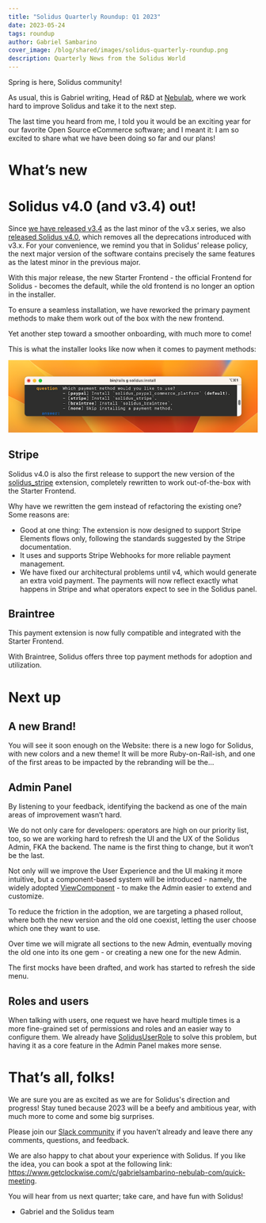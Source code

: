 ```yaml
---
title: "Solidus Quarterly Roundup: Q1 2023"
date: 2023-05-24
tags: roundup
author: Gabriel Sambarino
cover_image: /blog/shared/images/solidus-quarterly-roundup.png
description: Quarterly News from the Solidus World
---
```


Spring is here, Solidus community!

As usual, this is Gabriel writing, Head of R&D at [Nebulab](http://www.nebulab.com), where we work hard to improve Solidus and take it to the next step.

The last time you heard from me, I told you it would be an exciting year for our favorite Open Source eCommerce software; and I meant it: I am so excited to share what we have been doing so far and our plans!


# What’s new


# Solidus v4.0 (and v3.4) out!

Since [we have released v3.4](https://solidus.io/blog/2023/04/21/solidus-v3-4) as the last minor of the v3.x series, we also [released Solidus v4.0](https://solidus.io/blog/2023/05/08/solidus-v4-0), which removes all the deprecations introduced with v3.x. For your convenience, we remind you that in Solidus’ release policy, the next major version of the software contains precisely the same features as the latest minor in the previous major.

With this major release, the new Starter Frontend - the official Frontend for Solidus - becomes the default, while the old frontend is no longer an option in the installer. 

To ensure a seamless installation, we have reworked the primary payment methods to make them work out of the box with the new frontend.

Yet another step toward a smoother onboarding, with much more to come!

This is what the installer looks like now when it comes to payment methods:


![alt_text](2023-05-24-solidus-quarterly-roundup-q1-2023/payment-options-installer.png "image_tooltip")



## Stripe

Solidus v4.0 is also the first release to support the new version of the [solidus_stripe](https://github.com/solidusio/solidus_stripe) extension, completely rewritten to work out-of-the-box with the Starter Frontend.

Why have we rewritten the gem instead of refactoring the existing one? Some reasons are:



* Good at one thing: The extension is now designed to support Stripe Elements flows only, following the standards suggested by the Stripe documentation.
* It uses and supports Stripe Webhooks for more reliable payment management.
* We have fixed our architectural problems until v4, which would generate an extra void payment. The payments will now reflect exactly what happens in Stripe and what operators expect to see in the Solidus panel.


## Braintree

This payment extension is now fully compatible and integrated with the Starter Frontend.

With Braintree, Solidus offers three top payment methods for adoption and utilization.


# Next up

## A new Brand!

You will see it soon enough on the Website: there is a new logo for Solidus, with new colors and a new theme! It will be more Ruby-on-Rail-ish, and one of the first areas to be impacted by the rebranding will be the...

## Admin Panel

By listening to your feedback, identifying the backend as one of the main areas of improvement wasn’t hard.

We do not only care for developers: operators are high on our priority list, too, so we are working hard to refresh the UI and the UX of the Solidus Admin, FKA the backend. The name is the first thing to change, but it won’t be the last.

Not only will we improve the User Experience and the UI making it more intuitive, but a component-based system will be introduced - namely, the widely adopted [ViewComponent](https://viewcomponent.org/) - to make the Admin easier to extend and customize.

To reduce the friction in the adoption, we are targeting a phased rollout, where both the new version and the old one coexist, letting the user choose which one they want to use.

Over time we will migrate all sections to the new Admin, eventually moving the old one into its one gem - or creating a new one for the new Admin.

The first mocks have been drafted, and work has started to refresh the side menu.


## Roles and users

When talking with users, one request we have heard multiple times is a more fine-grained set of permissions and roles and an easier way to configure them. We already have [SolidusUserRole](https://github.com/boomerdigital/solidus_user_roles) to solve this problem, but having it as a core feature in the Admin Panel makes more sense.


# That’s all, folks!

We are sure you are as excited as we are for Solidus's direction and progress! Stay tuned because 2023 will be a beefy and ambitious year, with much more to come and some big surprises.

Please join our [Slack community](https://solidusio.slack.com) if you haven’t already and leave there any comments, questions, and feedback.

We are also happy to chat about your experience with Solidus. If you like the idea, you can book a spot at the following link:  https://www.getclockwise.com/c/gabrielsambarino-nebulab-com/quick-meeting.

You will hear from us next quarter; take care, and have fun with Solidus!



* Gabriel and the Solidus team
